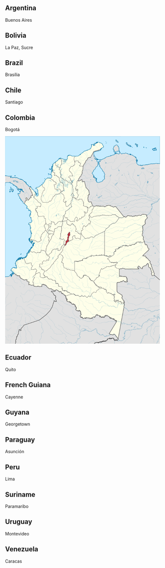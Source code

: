 ## Argentina

Buenos Aires

## Bolivia

La Paz, Sucre

## Brazil

Brasília

## Chile

Santiago

## Colombia

Bogotá

![Bogota location](../../img/bogota.png "Bogota")

## Ecuador

Quito

## French Guiana

Cayenne

## Guyana

Georgetown

## Paraguay

Asunción

## Peru

Lima

## Suriname

Paramaribo

## Uruguay

Montevideo

## Venezuela

Caracas
